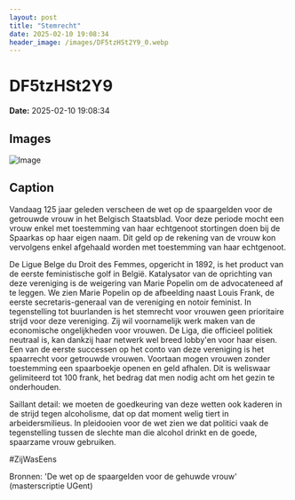 ```yaml
---
layout: post
title: "Stemrecht"
date: 2025-02-10 19:08:34
header_image: /images/DF5tzHSt2Y9_0.webp
---
```


# DF5tzHSt2Y9

**Date:** 2025-02-10 19:08:34

## Images

![Image](/zij.was.eens/images/DF5tzHSt2Y9_0.webp)

## Caption

Vandaag 125 jaar geleden verscheen de wet op de spaargelden voor de getrouwde vrouw in het Belgisch Staatsblad. Voor deze periode mocht een vrouw enkel met toestemming van haar echtgenoot stortingen doen bij de Spaarkas op haar eigen naam. Dit geld op de rekening van de vrouw kon vervolgens enkel afgehaald worden met toestemming van haar echtgenoot. 

De Ligue Belge du Droit des Femmes, opgericht in 1892, is het product van de eerste feministische golf in België. Katalysator van de oprichting van deze vereniging is de weigering van Marie Popelin om de advocateneed af te leggen. We zien Marie Popelin op de afbeelding naast Louis Frank, de eerste secretaris-generaal van de vereniging en notoir feminist. In tegenstelling tot buurlanden is het stemrecht voor vrouwen geen prioritaire strijd voor deze vereniging. Zij wil voornamelijk werk maken van de economische ongelijkheden voor vrouwen. De Liga, die officieel politiek neutraal is, kan dankzij haar netwerk wel breed lobby'en voor haar eisen. Een van de eerste successen op het conto van deze vereniging is het spaarrecht voor getrouwde vrouwen. Voortaan mogen vrouwen zonder toestemming een spaarboekje openen en geld afhalen. Dit is weliswaar gelimiteerd tot 100 frank, het bedrag dat men nodig acht om het gezin te onderhouden. 

Saillant detail: we moeten de goedkeuring van deze wetten ook kaderen in de strijd tegen alcoholisme, dat op dat moment welig tiert in arbeidersmilieus. In pleidooien voor de wet zien we dat politici vaak de tegenstelling tussen de slechte man die alcohol drinkt en de goede, spaarzame vrouw gebruiken.

#ZijWasEens 

Bronnen: 'De wet op de spaargelden voor de gehuwde vrouw' (masterscriptie UGent)

